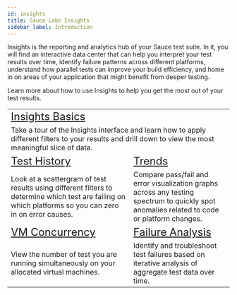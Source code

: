 ```yaml
---
id: insights
title: Sauce Labs Insights
sidebar_label: Introduction
---
```


Insights is the reporting and analytics hub of your Sauce test suite. In it, you will find an interactive data center that can help you interpret your test results over time, identify failure patterns across different platforms, understand how parallel tests can improve your build efficiency, and home in on areas of your application that might benefit from deeper testing.

Learn more about how to use Insights to help you get the most out of your test results.

<table>
  <tr>
    <td colspan="2"><font size="5"><a href="/insights/basics">Insights Basics</a></font></td>
  </tr>
  <tr>
    <td colspan="2">Take a tour of the Insights interface and learn how to apply different filters to your results and drill down to view the most meaningful slice of data.</td>
  </tr>
  <tr>
    <td><font size="5"><a href="/insights/history">Test History</a></font></td>
    <td><font size="5"><a href="/insights/trends">Trends</a></font></td>
  </tr>
  <tr>
    <td>Look at a scattergram of test results using different filters to determine which test are failing on which platforms so you can zero in on error causes.</td>
    <td>Compare pass/fail and error visualization graphs across any testing spectrum to quickly spot anomalies related to code or platform changes.</td>
  </tr>
  <tr>
    <td><font size="5"><a href="/insights/concurrency">VM Concurrency</a></font></td>
    <td><font size="5"><a href="/insights/failure-analysis">Failure Analysis</a></font></td>
  </tr>
  <tr>
    <td>View the number of test you are running simultaneously on your allocated virtual machines.</td>
    <td>Identify and troubleshoot test failures based on iterative analysis of aggregate test data over time.</td>
  </tr>
</table>
